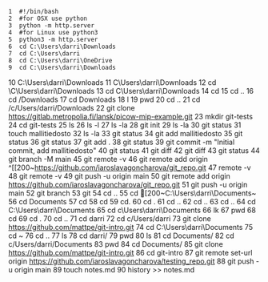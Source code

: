     1  #!/bin/bash
    2  #for OSX use python
    3  python -m http.server
    4  #for Linux use python3
    5  python3 -m http.server
    6  cd C:\Users\darri\Downloads
    7  cd C:\Users\darri
    8  cd C:\Users\darri\OneDrive
    9  cd C:\Users\darri\Downloads
   10  C:\Users\darri\Downloads
   11  C\Users\darri\Downloads
   12  cd \C\Users\darri\Downloads
   13  cd C\Users\darri\Downloads
   14  cd
   15  cd ..
   16  cd /Downloads
   17  cd Downloads
   18  l
   19  pwd
   20  cd ..
   21  cd /c/Users/darri/Downloads
   22  git clone https://gitlab.metropolia.fi/lansk/picow-mip-example.git
   23  mkdir git-tests
   24  cd git-tests
   25  ls
   26  ls -l
   27  ls -la
   28  git init
   29  ls -la
   30  git status
   31  touch mallitiedosto
   32  ls -la
   33  git status
   34  git add mallitiedosto
   35  git status
   36  git status
   37  git add .
   38  git status
   39  git commit -m "Initial commit, add mallitiedosto"
   40  git status
   41  git diff
   42  git diff
   43  git status
   44  git branch -M main
   45  git remote -v
   46  git remote add origin ^[[200~https://github.com/iaroslavagoncharova/git_repo.git
   47  remote -v
   48  git remote -v
   49  git push -u origin main
   50  git remote add origin https://github.com/iaroslavagoncharova/git_repo.git
   51  git push -u origin main
   52  git branch 
   53  git
   54  cd ..
   55  cd [200~C:\Users\darri\Documents~
   56  cd Documents
   57  cd
   58  cd
   59  cd.
   60  cd .
   61  cd ..
   62  cd ..
   63  cd ..
   64  cd C:\Users\darri\Documents
   65  cd c\Users\darri\Documents
   66  lk
   67  pwd
   68  cd
   69  cd .
   70  cd ..
   71  cd darri
   72  cd c/Users/darri
   73  git clone https://github.com/mattpe/git-intro.git
   74  cd C:\Users\darri\Documents
   75  cd ~
   76  cd ..
   77  ls
   78  cd darri/
   79  pwd
   80  ls
   81  cd Documents/
   82  cd c/Users/darri/Documents
   83  pwd
   84  cd Documents/
   85  git clone https://github.com/mattpe/git-intro.git
   86  cd git-intro
   87  git remote set-url origin https://github.com/iaroslavagoncharova/testing_repo.git
   88  git push -u origin main
   89  touch notes.md
   90  history >> notes.md
